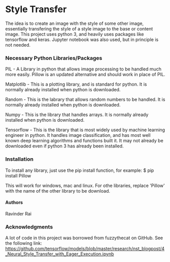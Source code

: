 # Style Transfer

The idea is to create an image with the style of some other image, essentially transfering the style of a style image to the base or content image. This project uses python 3, and heavily uses packages like tensorflow and keras. 
Jupyter notebook was also used, but in principle is not needed.



### Necessary Python Libraries/Packages

PIL - A Library in python that allows image processing to be handled much more easily. Pillow is an updated alternative and should work in place of PIL.

Matplotlib - This is a plotting library, and is standard for python. It is normally already installed when python is downloaded.

Random - This is the labrary that allows random numbers to be handled. It is normally already installed when python is downloaded.

Numpy - This is the library that handles arrays. It is normally already installed when python is downloaded.

Tensorflow - This is the library that is most widely used by machine learning engineer in python. It handles image classification, and has most well known deep learning algorithms and functions built it. It may not already be downloaded even if python 3 has already been installed.



### Installation

To install any library, just use the pip install function, for example:
$ pip install Pillow

This will work for windows, mac and linux. For othe libraries, replace 'Pillow' with the name of the other library to be download.

#### Authors

Ravinder Rai


### Acknowledgments

A lot of code in this project was borrowed from fuzzythecat on GitHub. See the following link: https://github.com/tensorflow/models/blob/master/research/nst_blogpost/4_Neural_Style_Transfer_with_Eager_Execution.ipynb
